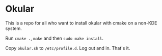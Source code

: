 # Okular

This is a repo for all who want to install okular with
cmake on a non-KDE system.

Run `cmake .`, `make` and then `sudo make install`.

Copy `okular.sh` to `/etc/profile.d`. Log out and in. That's it.


